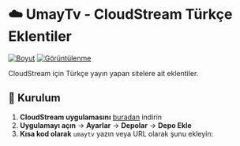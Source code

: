 # ☁️ UmayTv - CloudStream Türkçe Eklentiler

[![Boyut](https://img.shields.io/github/repo-size/UmayTrade/UmayTv?logo=git&logoColor=white&label=Boyut)](#)
[![Görüntülenme](https://hits.seeyoufarm.com/api/count/incr/badge.svg?url=https://github.com/UmayTrade/UmayTv&title=Görüntülenme)](#)

CloudStream için Türkçe yayın yapan sitelere ait eklentiler.

## 💾 Kurulum

1. **CloudStream uygulamasını** [buradan](https://github.com/recloudstream/cloudstream/releases) indirin
2. **Uygulamayı açın** → **Ayarlar** → **Depolar** → **Depo Ekle**
3. **Kısa kod olarak** `umaytv` yazın veya URL olarak şunu ekleyin: